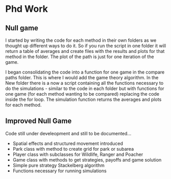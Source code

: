 # Phd Work

## Null game

I started by writing the code for each method in their own folders as we thought up different ways to do it. So if you run the script in one folder it will return a table of averages and create files with the results and plots for that method in the folder. The plot of the path is just for one iteration of the game.

I began consolidating the code into a function for one game in the compare paths folder. This is where I would add the game theory algorithm. In the New folder there is a now a script containing all the functions necessary to do the simulations - similar to the code in each folder but with functions for one game (for each method wanting to be compared) replacing the code inside the for loop. The simulation function returns the averages and plots for each method.

## Improved Null Game

Code still under develeopment and still to be documented...
- Spatial effects and structured movement introduced
- Park class with method to create grid for park or subarea
- Player class with subclasses for Wildlife, Ranger and Poacher
- Game class with methods to get strategies, payoffs and game solution
- Simple pure strategy Stackelberg algorithm
- Functions necessary for running simulations
